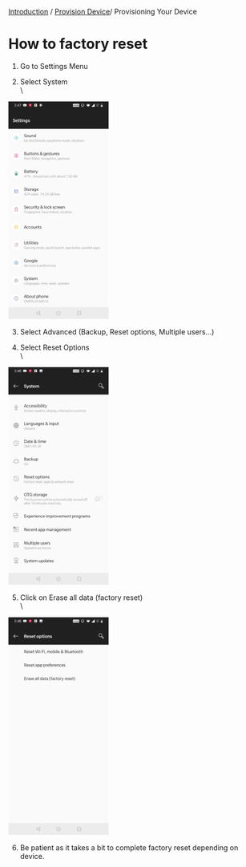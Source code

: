 [Introduction](../index.md) / [Provision Device](./index.md)/ Provisioning Your Device

# How to factory reset
1. Go to Settings Menu
  
2. Select System\
\
 <img src="../images/fr1.jpg" alt="drawing" width="200"/>
 
3. Select Advanced (Backup, Reset options, Multiple users...)

4. Select Reset Options\
\
 <img src="../images/fr2.jpg" alt="drawing" width="200"/>
 
5. Click on Erase all data (factory reset) \
\
 <img src="../images/fr3.jpg" alt="drawing" width="200"/>
 
6. Be patient as it takes a bit to complete factory reset depending on device.
